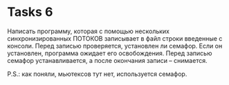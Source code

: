 # Tasks 6

Написать программу, которая с помощью нескольких синхронизированных ПОТОКОВ записывает в файл строки введенные с
консоли. Перед записью проверяется, установлен ли семафор. Если он установлен, программа ожидает его освобождения. Перед
записью семафор устанавливается, а после окончания записи – снимается.

P.S.: как поняли, мьютексов тут нет, используется семафор.
